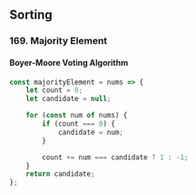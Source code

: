 ## Sorting

### 169. Majority Element

#### Boyer-Moore Voting Algorithm

```javascript
const majorityElement = nums => {
	let count = 0;
	let candidate = null;

	for (const num of nums) {
		if (count === 0) {
			candidate = num;
		}

		count += num === candidate ? 1 : -1;
	}
	return candidate;
};
```
